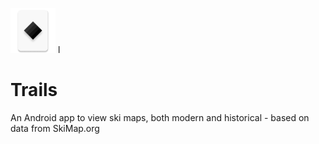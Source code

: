 ![Trails Image](app/src/main/res/mipmap-hdpi/ic_launcher.png)
l
# Trails
An Android app to view ski maps, both modern and historical - based on data from SkiMap.org 

